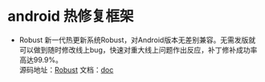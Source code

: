 # android 热修复框架

* Robust 新一代热更新系统Robust，对Android版本无差别兼容。无需发版就可以做到随时修改线上bug，快速对重大线上问题作出反应，补丁修补成功率高达99.9%。  
源码地址：[Robust](https://github.com/Meituan-Dianping/Robust) 文档：[doc](https://github.com/Meituan-Dianping/Robust/blob/master/README-zh.md)